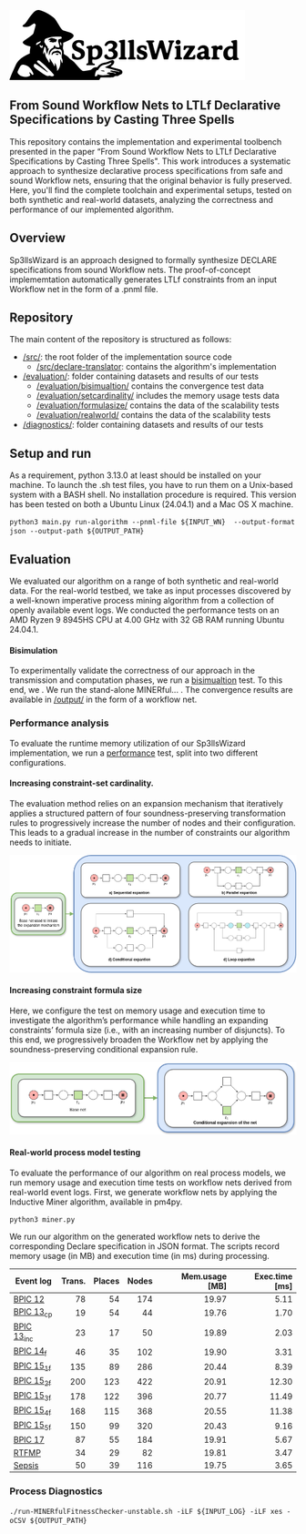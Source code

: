 ![logo](logo.png)

## From Sound Workflow Nets to LTLf Declarative Specifications by Casting Three Spells

This repository contains the implementation and experimental toolbench presented in the paper “From Sound Workflow Nets to LTLf Declarative Specifications by Casting Three Spells". This work introduces a systematic approach to synthesize declarative process specifications from safe and sound Workflow nets, ensuring that the original behavior is fully preserved. Here, you'll find the complete toolchain and experimental setups, tested on both synthetic and real-world datasets, analyzing the correctness and performance of our implemented algorithm. 

## Overview
Sp3llsWizard is an approach designed to formally synthesize DECLARE specifications from sound Workflow nets. The proof-of-concept implememtation automatically generates LTLf constraints from an input Workflow net in the form of a .pnml file.

## Repository

The main content of the repository is structured as follows:
-  [/src/](https://github.com/l2brb/Sp3llsWizard/tree/main/src): the root folder of the implementation source code
    -  [/src/declare-translator](https://github.com/l2brb/Sp3llsWizard/tree/main/src/declare-translator): contains the algorithm's implementation
-  [/evaluation/](https://github.com/l2brb/Sp3llsWizard/tree/main/evaluation): folder containing datasets and results of our tests
    - [/evaluation/bisimualtion/](https://github.com/l2brb/Sp3llsWizard/tree/main/evaluation/bisimulation) contains the convergence test data 
    - [/evaluation/setcardinality/](https://github.com/l2brb/Sp3llsWizard/tree/main/evaluation/d_contraints) includes the memory usage tests data 
    - [/evaluation/formulasize/](https://github.com/l2brb/Sp3llsWizard/tree/main/evaluation/n_constraints) contains the data of the scalability tests
    - [/evaluation/realworld/](https://github.com/l2brb/Sp3llsWizard/tree/main/evaluation/realworld) contains the data of the scalability tests
-  [/diagnostics/](https://github.com/l2brb/Sp3llsWizard/tree/main/evaluation/conformance): folder containing datasets and results of our tests

## Setup and run
As a requirement, python 3.13.0 at least should be installed on your machine. To launch the .sh test files, you have to run them on a Unix-based system with a BASH shell. No installation procedure is required. This version has been tested on both a Ubuntu Linux (24.04.1) and a Mac OS X machine.

```
python3 main.py run-algorithm --pnml-file ${INPUT_WN}  --output-format json --output-path ${OUTPUT_PATH}
```


## Evaluation
We evaluated our algorithm on a range of both synthetic and real-world data. For the real-world testbed, we take as input processes discovered by a well-known imperative process mining algorithm from a collection of openly available event logs. We conducted the performance tests on an AMD Ryzen 9 8945HS CPU at 4.00 GHz with 32 GB RAM running Ubuntu 24.04.1. 


#### Bisimulation

To experimentally validate the correctness of our approach in the transmission and computation phases, we run a [bisimualtion](https://github.com/l2brb/Sp3llsWizard/tree/main/evaluation/bisimulation) test. To this end, we . We run the stand-alone MINERful... . The convergence results are available in [/output/](https://github.com/l2brb/Sp3llsWizard/tree/main/evaluation/bisimulation) in the form of a workflow net.

### Performance analysis

To evaluate the runtime memory utilization of our Sp3llsWizard implementation, we run a [performance](https://github.com/l2brb/Sp3llsWizard/tree/main/evaluation/d_contraints) test, split into two different configurations.


#### Increasing constraint-set cardinality.

The evaluation method relies on an expansion mechanism that iteratively applies a structured pattern of four soundness-preserving transformation rules to progressively increase the number of nodes and their configuration. This leads to a gradual increase in the number of constraints our algorithm needs to initiate. 


![cardinality](cardinality.png)



#### Increasing constraint formula size

Here, we configure the test on memory usage and execution time to investigate the algorithm’s performance while handling an expanding constraints’ formula size (i.e., with an increasing number of disjuncts). To this end, we progressively broaden the Workflow net by applying the soundness-preserving conditional
expansion rule. 

![formulasize](formulasize.png)



#### Real-world process model testing 

To evaluate the performance of our algorithm on real process models, we run memory usage and execution time tests on workflow nets derived from real-world event logs. First, we generate workflow nets by applying the Inductive Miner algorithm, available in pm4py.

```
python3 miner.py
```


We run our algorithm on the generated workflow nets to derive the corresponding Declare specification in JSON format. The scripts record memory usage (in MB) and execution time (in ms) during processing.

| **Event log** | **Trans.** | **Places** | **Nodes** | **Mem.usage [MB]** | **Exec.time [ms]** |
|---------------|-----------:|-----------:|----------:|-------------------:|-------------------:|
| [BPIC 12](https://doi.org/10.4121/UUID:3926DB30-F712-4394-AEBC-75976070E91F) | 78 | 54 | 174 | 19.97 | 5.11 |
| [BPIC 13<sub>cp</sub>](https://doi.org/10.4121/UUID:C2C3B154-AB26-4B31-A0E8-8F2350DDAC11) | 19 | 54 | 44 | 19.76 | 1.70 |
| [BPIC 13<sub>inc</sub>](https://doi.org/10.4121/UUID:500573E6-ACCC-4B0C-9576-AA5468B10CEE) | 23 | 17 | 50 | 19.89 | 2.03 |
| [BPIC 14<sub>f</sub>](https://doi.org/10.4121/UUID:3CFA2260-F5C5-44BE-AFE1-B70D35288D6D) | 46 | 35 | 102 | 19.90 | 3.31 |
| [BPIC 15<sub>1f</sub>](https://doi.org/10.4121/UUID:A0ADDFDA-2044-4541-A450-FDCC9FE16D17) | 135 | 89 | 286 | 20.44 | 8.39 |
| [BPIC 15<sub>2f</sub>](https://doi.org/10.4121/UUID:63A8435A-077D-4ECE-97CD-2C76D394D99C) | 200 | 123 | 422 | 20.91 | 12.30 |
| [BPIC 15<sub>3f</sub>](https://doi.org/uuid:ed445cdd-27d5-4d77-a1f7-59fe7360cfbe) | 178 | 122 | 396 | 20.77 | 11.49 |
| [BPIC 15<sub>4f</sub>](https://doi.org/uuid:679b11cf-47cd-459e-a6de-9ca614e25985) | 168 | 115 | 368 | 20.55 | 11.38 |
| [BPIC 15<sub>5f</sub>](https://doi.org/uuid:b32c6fe5-f212-4286-9774-58dd53511cf8) | 150 | 99 | 320 | 20.43 | 9.16 |
| [BPIC 17](https://doi.org/10.4121/UUID:5F3067DF-F10B-45DA-B98B-86AE4C7A310B) | 87 | 55 | 184 | 19.91 | 5.67 |
| [RTFMP](https://doi.org/10.4121/UUID:270FD440-1057-4FB9-89A9-B699B47990F5) | 34 | 29 | 82 | 19.81 | 3.47 |
| [Sepsis](https://doi.org/10.4121/UUID:915D2BFB-7E84-49AD-A286-DC35F063A460) | 50 | 39 | 116 | 19.75 | 3.65 |


### Process Diagnostics

```
./run-MINERfulFitnessChecker-unstable.sh -iLF ${INPUT_LOG} -iLF xes -oCSV ${OUTPUT_PATH}
```






